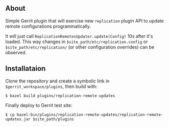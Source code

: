 ## About

Simple Gerrit plugin that will exercise new `replication` plugin API to
update remote configurations programmatically.

It will just call `ReplicationRemotesUpdater.update(Config)` 10s after
it's loaded. This way changes in `$site_path/etc/replication.config` or
`$site_path/etc/replication/` (or other configuration overrides) can be
observed.

## Installataion

Clone the repository and create a symbolic link in
`$gerrit_workspace/plugins`, then build with:

```
$ bazel build plugins/replication-remote-updates
```

Finally deploy to Gerrit test site:

```
$ cp bazel-bin/plugins/replication-remote-updates/replication-remote-updates.jar $site_path/plugins
```
